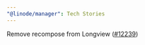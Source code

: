 ```yaml
---
"@linode/manager": Tech Stories
---
```


Remove recompose from Longview ([#12239](https://github.com/linode/manager/pull/12239))
